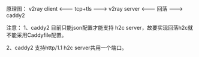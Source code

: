 原理图：
v2ray client <--- tcp+tls ---> v2ray server <--- 回落 ---> caddy2

注意：
1、caddy2 目前只能json配置才能支持 h2c server，故要实现回落h2c就不能采用Caddyfile配置。

2、caddy2 支持http/1.1 h2c server共用一个端口。
